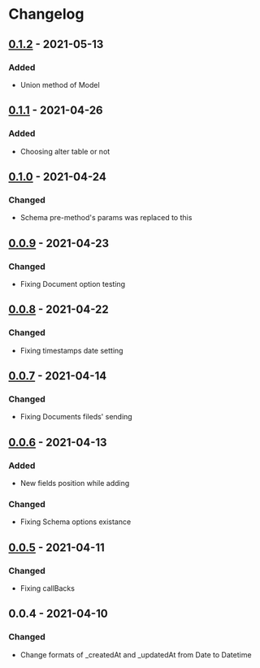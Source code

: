 # Changelog


## [0.1.2] - 2021-05-13

### Added

- Union method of Model


## [0.1.1] - 2021-04-26

### Added

- Choosing alter table or not


## [0.1.0] - 2021-04-24

### Changed

- Schema pre-method's params was replaced to this 


## [0.0.9] - 2021-04-23

### Changed

- Fixing Document option testing


## [0.0.8] - 2021-04-22

### Changed

- Fixing timestamps date setting


## [0.0.7] - 2021-04-14

### Changed

- Fixing Documents fileds' sending


## [0.0.6] - 2021-04-13

### Added

- New fields position while adding

### Changed

- Fixing Schema options existance


## [0.0.5] - 2021-04-11

### Changed

- Fixing callBacks


## 0.0.4 - 2021-04-10

### Changed

- Change formats of _createdAt and _updatedAt from Date to Datetime


[0.1.2]: https://github.com/ashotsiroyan/sqltool/compare/0.1.2...0.1.1
[0.1.1]: https://github.com/ashotsiroyan/sqltool/compare/0.1.1...0.1.0
[0.1.0]: https://github.com/ashotsiroyan/sqltool/compare/0.1.0...0.0.9
[0.0.9]: https://github.com/ashotsiroyan/sqltool/compare/0.0.8...0.0.9
[0.0.8]: https://github.com/ashotsiroyan/sqltool/compare/0.0.7...0.0.8
[0.0.7]: https://github.com/ashotsiroyan/sqltool/compare/0.0.6...0.0.7
[0.0.6]: https://github.com/ashotsiroyan/sqltool/compare/0.0.5...0.0.6
[0.0.5]: https://github.com/ashotsiroyan/sqltool/compare/0.0.1...0.0.5